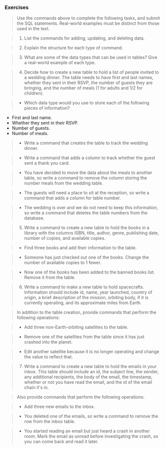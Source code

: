 ### Exercises

> Use the commands above to complete the following tasks, and submit the SQL statements. Real-world examples must be distinct from those used in the text.


> 1) List the commands for adding, updating, and deleting data.





> 2) Explain the structure for each type of command.





> 3) What are some of the data types that can be used in tables? Give a real-world example of each type.





> 4) Decide how to create a new table to hold a list of people invited to a wedding dinner. The table needs to have first and last names, whether they sent in their RSVP, the number of guests they are bringing, and the number of meals (1 for adults and 1/2 for children).

> - Which data type would you use to store each of the following pieces of information?

  - First and last name.
  - Whether they sent in their RSVP.
  - Number of guests.
  - Number of meals.


> - Write a command that creates the table to track the wedding dinner.



> - Write a command that adds a column to track whether the guest sent a thank you card.



> - You have decided to move the data about the meals to another table, so write a command to remove the column storing the number meals from the wedding table.



> - The guests will need a place to sit at the reception, so write a command that adds a column for table number.



> - The wedding is over and we do not need to keep this information, so write a command that deletes the table numbers from the database.





> 5) Write a command to create a new table to hold the books in a library with the columns ISBN, title, author, genre, publishing date, number of copies, and available copies.



> - Find three books and add their information to the table.



> - Someone has just checked out one of the books. Change the number of available copies to 1 fewer.



> - Now one of the books has been added to the banned books list. Remove it from the table.





> 6) Write a command to make a new table to hold spacecrafts. Information should include id, name, year launched, country of origin, a brief description of the mission, orbiting body, if it is currently operating, and its approximate miles from Earth.



> In addition to the table creation, provide commands that perform the following operations:

> - Add three non-Earth-orbiting satellites to the table.



> - Remove one of the satellites from the table since it has just crashed into the planet.



> - Edit another satellite because it is no longer operating and change the value to reflect that.





> 7) Write a command to create a new table to hold the emails in your inbox. This table should include an id, the subject line, the sender, any additional recipients, the body of the email, the timestamp, whether or not you have read the email, and the id of the email chain it's in.



> Also provide commands that perform the following operations:

> - Add three new emails to the inbox.



> - You deleted one of the emails, so write a command to remove the row from the inbox table.



> - You started reading an email but just heard a crash in another room. Mark the email as unread before investigating the crash, so you can come back and read it later.
